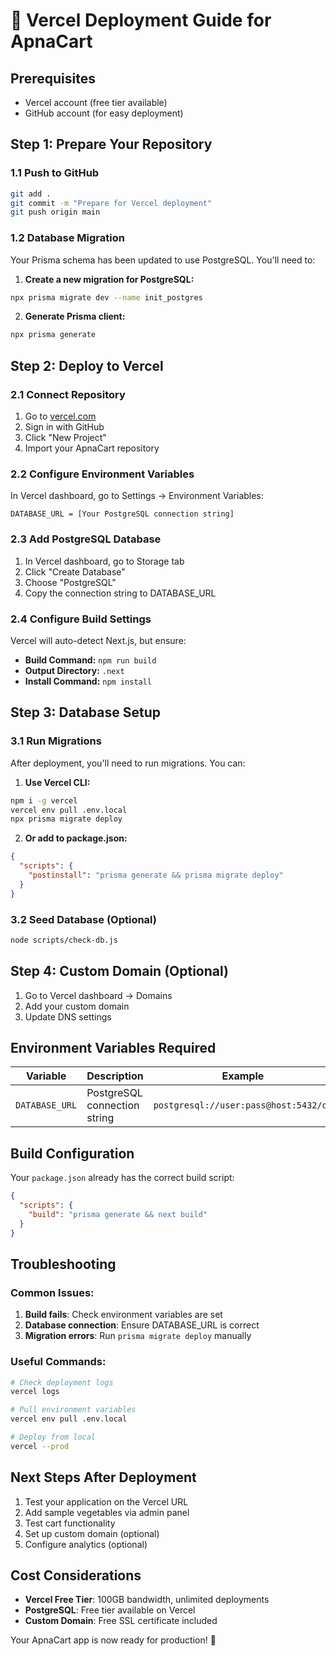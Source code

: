 # 🚀 Vercel Deployment Guide for ApnaCart

## Prerequisites
- Vercel account (free tier available)
- GitHub account (for easy deployment)

## Step 1: Prepare Your Repository

### 1.1 Push to GitHub
```bash
git add .
git commit -m "Prepare for Vercel deployment"
git push origin main
```

### 1.2 Database Migration
Your Prisma schema has been updated to use PostgreSQL. You'll need to:

1. **Create a new migration for PostgreSQL:**
```bash
npx prisma migrate dev --name init_postgres
```

2. **Generate Prisma client:**
```bash
npx prisma generate
```

## Step 2: Deploy to Vercel

### 2.1 Connect Repository
1. Go to [vercel.com](https://vercel.com)
2. Sign in with GitHub
3. Click "New Project"
4. Import your ApnaCart repository

### 2.2 Configure Environment Variables
In Vercel dashboard, go to Settings → Environment Variables:

```
DATABASE_URL = [Your PostgreSQL connection string]
```

### 2.3 Add PostgreSQL Database
1. In Vercel dashboard, go to Storage tab
2. Click "Create Database"
3. Choose "PostgreSQL"
4. Copy the connection string to DATABASE_URL

### 2.4 Configure Build Settings
Vercel will auto-detect Next.js, but ensure:
- **Build Command:** `npm run build`
- **Output Directory:** `.next`
- **Install Command:** `npm install`

## Step 3: Database Setup

### 3.1 Run Migrations
After deployment, you'll need to run migrations. You can:

1. **Use Vercel CLI:**
```bash
npm i -g vercel
vercel env pull .env.local
npx prisma migrate deploy
```

2. **Or add to package.json:**
```json
{
  "scripts": {
    "postinstall": "prisma generate && prisma migrate deploy"
  }
}
```

### 3.2 Seed Database (Optional)
```bash
node scripts/check-db.js
```

## Step 4: Custom Domain (Optional)
1. Go to Vercel dashboard → Domains
2. Add your custom domain
3. Update DNS settings

## Environment Variables Required

| Variable | Description | Example |
|----------|-------------|---------|
| `DATABASE_URL` | PostgreSQL connection string | `postgresql://user:pass@host:5432/db` |

## Build Configuration

Your `package.json` already has the correct build script:
```json
{
  "scripts": {
    "build": "prisma generate && next build"
  }
}
```

## Troubleshooting

### Common Issues:
1. **Build fails**: Check environment variables are set
2. **Database connection**: Ensure DATABASE_URL is correct
3. **Migration errors**: Run `prisma migrate deploy` manually

### Useful Commands:
```bash
# Check deployment logs
vercel logs

# Pull environment variables
vercel env pull .env.local

# Deploy from local
vercel --prod
```

## Next Steps After Deployment

1. Test your application on the Vercel URL
2. Add sample vegetables via admin panel
3. Test cart functionality
4. Set up custom domain (optional)
5. Configure analytics (optional)

## Cost Considerations

- **Vercel Free Tier**: 100GB bandwidth, unlimited deployments
- **PostgreSQL**: Free tier available on Vercel
- **Custom Domain**: Free SSL certificate included

Your ApnaCart app is now ready for production! 🎉

